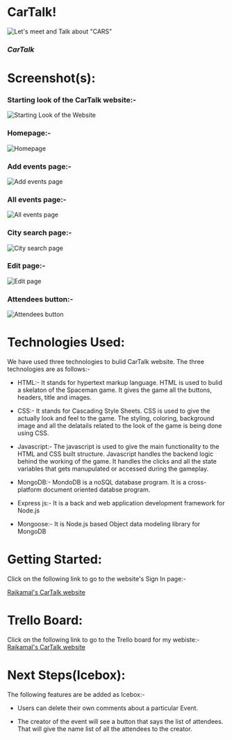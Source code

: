 # CarTalk!

![Let's meet and Talk about "CARS"](https://i.pinimg.com/originals/82/e9/86/82e986fcbc29c302f5096c3912e28748.jpg)

### _CarTalk_

# Screenshot(s): 

### Starting look of the CarTalk website:- 

![Starting Look of the Website](https://i.imgur.com/fJHgnBT.png)

### Homepage:- 

![Homepage](https://i.imgur.com/ebEKlS6.png)

### Add events page:- 

![Add events page](https://i.imgur.com/G3fzYWm.png)


### All events page:- 

![All events page](https://i.imgur.com/ebEKlS6.png)

### City search page:- 

![City search page](https://i.imgur.com/CCu28B1.png)

###  Edit page:- 

![Edit page](https://i.imgur.com/zIHaXcx.png)

###  Attendees button:- 

![Attendees button](https://i.imgur.com/MVW43i1.png)



# Technologies Used: 
We have used three technologies to bulid CarTalk website. The three technologies are as follows:- 

* HTML:- It stands for hypertext markup language. HTML is used to bulid a skelaton of the Spaceman game. It gives the game all the buttons, headers, title and images. 

* CSS:- It stands for Cascading Style Sheets. CSS is used to give the actually look and feel to the game. The styling, coloring, background image and all the delatails related to the look of the game is being done using CSS.

* Javascript:- The javascript is used to give the main functionality to the HTML and CSS built structure. Javascript handles the backend logic behind the working of the game. It handles the clicks and all the state variables that gets manupulated or accessed during the gameplay.

* MongoDB:- MondoDB is a noSQL database program. It is a cross-platform document oriented databse program.

* Express js:- It is a back and web application development framework for Node.js

* Mongoose:- It is Node.js based Object data modeling library for MongoDB



# Getting Started: 
Click on the following link to go to the website's Sign In page:- 

[Rajkamal's CarTalk website](https://cartalk.herokuapp.com/)

# Trello Board:
Click on the following link to go to the Trello board for my webiste:- 
 [Rajkamal's CarTalk website](https://trello.com/b/dTuga4nw/cartalk)

# Next Steps(Icebox): 
The following features are be added as Icebox:- 

* Users can delete their own comments about a particular Event.

* The creator of the event will see a button that says the list of attendees. That will give the name list of all the attendees to the creator.
